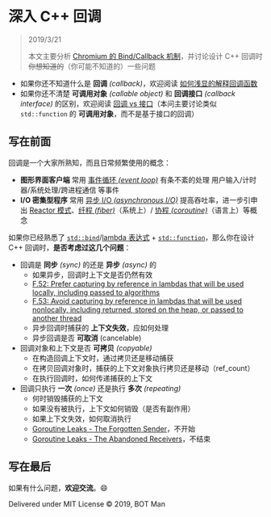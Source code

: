 ﻿# 深入 C++ 回调

> 2019/3/21
> 
> 本文主要分析 [Chromium 的 Bind/Callback 机制](https://github.com/chromium/chromium/blob/master/docs/callback.md)，并讨论设计 C++ 回调时 ~~你想知道的~~（你可能不知道的）一些问题

- 如果你还不知道什么是 **回调** _(callback)_，欢迎阅读 [如何浅显的解释回调函数](../2017/Callback-Explained.md)
- 如果你还不清楚 **可调用对象** _(callable object)_ 和 **回调接口** _(callback interface)_ 的区别，欢迎阅读 [回调 vs 接口](../2017/Callback-vs-Interface.md)（本问主要讨论类似 `std::function` 的 **可调用对象**，而不是基于接口的回调）

## 写在前面

回调是一个大家所熟知，而且日常频繁使用的概念：

- **图形界面客户端** 常用 [事件循环 _(event loop)_](https://en.wikipedia.org/wiki/Event_loop) 有条不紊的处理 用户输入/计时器/系统处理/跨进程通信 等事件
- **I/O 密集型程序** 常用 [异步 I/O _(asynchronous I/O)_](https://en.wikipedia.org/wiki/Asynchronous_I/O) 提高吞吐率，进一步引申出 [Reactor 模式](https://en.wikipedia.org/wiki/Reactor_pattern)、[纤程 _(fiber)_](https://en.wikipedia.org/wiki/Fiber_%28computer_science%29)（系统上）/ [协程 _(coroutine)_](https://en.wikipedia.org/wiki/Coroutine)（语言上）等概念

如果你已经熟悉了 [`std::bind`](https://en.cppreference.com/w/cpp/utility/functional/bind)/[lambda 表达式](https://en.cppreference.com/w/cpp/language/lambda) + [`std::function`](https://en.cppreference.com/w/cpp/utility/functional/function)，那么你在设计 C++ 回调时，**是否考虑过这几个问题**：

- 回调是 **同步** _(sync)_ 的还是 **异步** _(async)_ 的
  - 如果异步，回调时上下文是否仍然有效
  - [F.52: Prefer capturing by reference in lambdas that will be used locally, including passed to algorithms](https://isocpp.github.io/CppCoreGuidelines/CppCoreGuidelines#Rf-reference-capture)
  - [F.53: Avoid capturing by reference in lambdas that will be used nonlocally, including returned, stored on the heap, or passed to another thread](https://isocpp.github.io/CppCoreGuidelines/CppCoreGuidelines#Rf-value-capture)
  - 异步回调时捕获的 **上下文失效**，应如何处理
  - 异步回调是否 **可取消** (cancelable)
- 回调对象和上下文是否 **可拷贝** _(copyable)_
  - 在构造回调上下文时，通过拷贝还是移动捕获
  - 在拷贝回调对象时，捕获的上下文对象执行拷贝还是移动（ref_count）
  - 在执行回调时，如何传递捕获的上下文
- 回调只执行 **一次** _(once)_ 还是执行 **多次** _(repeating)_
  - 何时销毁捕获的上下文
  - 如果没有被执行，上下文如何销毁（是否有副作用）
  - 如果上下文失效，如何取消执行
  - [Goroutine Leaks - The Forgotten Sender](https://www.ardanlabs.com/blog/2018/11/goroutine-leaks-the-forgotten-sender.html)，不开始
  - [Goroutine Leaks - The Abandoned Receivers](https://www.ardanlabs.com/blog/2018/12/goroutine-leaks-the-abandoned-receivers.html)，不结束

## 写在最后

如果有什么问题，**欢迎交流**。😄

Delivered under MIT License &copy; 2019, BOT Man
